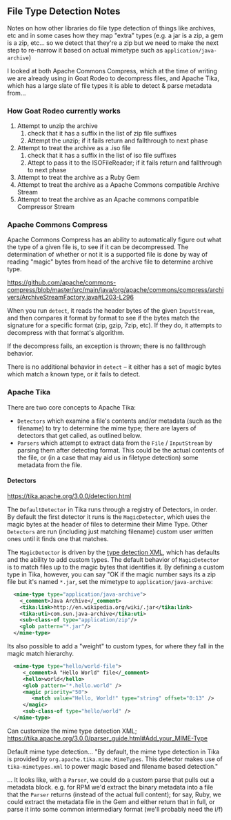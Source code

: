 ## File Type Detection Notes

Notes on how other libraries do file type detection of things like archives, etc
and in some cases how they map "extra" types (e.g. a jar is a zip, a gem is a zip, etc... 
so we detect that they're a zip but we need to make the next step to re-narrow it based on 
actual mimetype such as `application/java-archive`)

I looked at both Apache Commons Compress, which at the time of writing we are already using in Goat Rodeo to decompress files, and Apache Tika, which has a large slate of file types it is able to detect & parse metadata from…

### How Goat Rodeo currently works
1. Attempt to unzip the archive
    1. check that it has a suffix in the list of zip file suffixes
    2. Attempt the unzip; if it fails return and fallthrough to next phase
2. Attempt to treat the archive as a .iso file
    1. check that it has a suffix in the list of iso file suffixes
    2. Attept to pass it to the ISOFileReader; if it fails return and fallthrough to next phase
3. Attempt to treat the archive as a Ruby Gem
4. Attempt to treat the archive as a Apache Commons compatible Archive Stream
5. Attempt to treat the archive as an Apache commons compatible Compressor Stream

### Apache Commons Compress

Apache Commons Compress has an ability to automatically figure out what the type of a given file is, to see if it can be decompressed. The determination of whether or not it is a supported file is done by way of reading "magic" bytes from head of the archive file to determine archive type.

https://github.com/apache/commons-compress/blob/master/src/main/java/org/apache/commons/compress/archivers/ArchiveStreamFactory.java#L203-L296

When you run `detect`, it reads the header bytes of the given `InputStream`, and then compares it format by format to see if the bytes match the signature for a specific format (zip, gzip, 7zip, etc). If they do, it attempts to decompress with that format's algorithm.

If the decompress fails, an exception is thrown; there is no fallthrough behavior. 

There is no additional behavior in `detect` – it either has a set of magic bytes which match a known type, or it fails to detect.

### Apache Tika

There are two core concepts to Apache Tika:
- `Detectors` which examine a file's contents and/or metadata (such as the filename) to try to determine the mime type; there are layers of detectors that get called, as outlined below.
- `Parsers` which attempt to extract data from the `File` / `InputStream` by parsing them after detecting format. This could be the actual contents of the file, or (in a case that may aid us in filetype detection) some metadata from the file.

#### Detectors

https://tika.apache.org/3.0.0/detection.html

The `DefaultDetector` in Tika runs through a registry of Detectors, in order. By default the first detector it runs is the `MagicDetector`, which uses the magic bytes at the header of files to determine their Mime Type. Other `Detectors` are run (including just matching filename) custom user written ones until it finds one that matches.

The `MagicDetector` is driven by the [type detection XML](https://github.com/apache/tika/blob/main/tika-core/src/main/resources/org/apache/tika/mime/tika-mimetypes.xml), which has defaults and the ability to add custom types. 
The default behavior of `MagicDetector` is to match files up to the magic bytes that identifies it. By defining a custom type in Tika, however, you can say "OK if the magic number says its a zip file but it's named `*.jar`, set the mimetype to `application/java-archive`:

```xml
  <mime-type type="application/java-archive">
    <_comment>Java Archive</_comment>
    <tika:link>http://en.wikipedia.org/wiki/.jar</tika:link>
    <tika:uti>com.sun.java-archive</tika:uti>
    <sub-class-of type="application/zip"/>
    <glob pattern="*.jar"/>
  </mime-type>
```

Its also possible to add a "weight" to custom types, for where they fall in the magic match hierarchy.

```xml
  <mime-type type="hello/world-file">
     <_comment>A "Hello World" file</_comment>
     <hello>world</hello>
     <glob pattern="*.hello.world" />
     <magic priority="50">
        <match value="Hello, World!" type="string" offset="0:13" />
     </magic>
     <sub-class-of type="hello/world" />
  </mime-type>
```

Can customize the mime type detection XML; https://tika.apache.org/3.0.0/parser_guide.html#Add_your_MIME-Type

Default mime type detection…
"By default, the mime type detection in Tika is provided by `org.apache.tika.mime.MimeTypes`. This detector makes use of `tika-mimetypes.xml` to power magic based and filename based detection."

… It looks like, with a `Parser`, we could do a custom parse that pulls out a metadata block. e.g. for RPM we'd extract the binary metadata into a file that the `Parser` returns (instead of the actual full content); for say, Ruby, we could extract the metadata file in the Gem and either return that in full, or parse it into some common intermediary format (we'll probably need the i/f)
